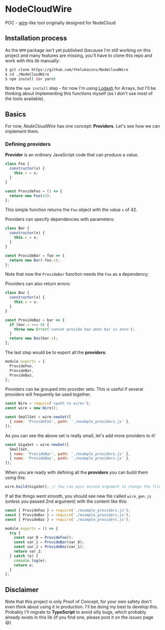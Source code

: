 # NodeCloudWire

POC - [wire](https://github.com/google/go-cloud/blob/master/wire)-like tool originally designed for NodeCloud

## Installation process

As the `NPM` package isn't yet published (because I'm still working on this project and many features are missing, you'll have to clone this repo and work with this lib manually:

```bash
$ git clone https://github.com/thelukaszns/NodeCloudWire
$ cd ./NodeCloudWire
$ npm install (or yarn)
```

Note the `npm install` step - for now I'm using [Lodash](https://lodash.com/) for Arrays, but I'll be thinking about implementing this functions myself (as I don't use most of the tools available).

## Basics

For now, _NodeCloudWire_ has one concept: **Providers**. Let's see how we can implement them.

### Defining providers

**Provider** is an ordinary JavaScript code that can produce a value.

```js
class Foo {
  constructor(x) {
    this.x = x;
  }
}

const ProvideFoo = () => {
  return new Foo(42);
};
```

This simple function returns the `Foo` object with the value `x` of 42.

Providers can specify dependencies with parameters:

```js
class Bar {
  constructor(x) {
    this.x = x;
  }
}

const ProvideBar = foo => {
  return new Bar(-foo.x);
};
```

Note that now the `ProvideBar` function needs the `Foo` as a dependency;

Providers can also return errors:

```js
class Baz {
  constructor(x) {
    this.x = x;
  }
}

const ProvideBaz = bar => {
  if (bar.x === 0) {
    throw new Error('cannot provide baz when bar is zero');
  }
  return new Baz(bar.x);
};
```

The last step would be to export all the **providers**:

```js
module.exports = {
  ProvideFoo,
  ProvideBar,
  ProvideBaz,
};
```

Providers can be grouped into provider sets. This is useful if several providers will frequently be used together.

```js
const Wire = require('<path to wire>');
const wire = new Wire();

const SmallSet = wire.newSet([
  { name: 'ProvideFoo', path: './example_providers.js' },
]);
```

As you can see the above set is really small, let's add more providers to it!

```js
const GigaSet = wire.newSet([
  SmallSet,
  { name: 'ProvideBar', path: './example_providers.js' },
  { name: 'ProvideBaz', path: './example_providers.js' },
]);
```

When you are ready with defining all the **providers** you can build them using this:

```js
wire.build(GigaSet); // You can pass second argument to change the filename
```

If all the things went smooth, you should see new file called `wire_gen.js` (unless you passed 2nd argument) with the content like this:

```js
const { ProvideFoo } = require('./example_providers.js');
const { ProvideBar } = require('./example_providers.js');
const { ProvideBaz } = require('./example_providers.js');

module.exports = () => {
  try {
    const var_0 = ProvideFoo();
    const var_1 = ProvideBar(var_0);
    const var_2 = ProvideBaz(var_1);
    return var_2;
  } catch (e) {
    console.log(e);
    return e;
  }
};
```

## Disclaimer

Note that this project is only Proof of Concept, for your own safety don't even think about using it in production. I'll be doing my best to develop this. Probably I'll migrate to **TypeScript** to avoid silly bugs, which probably already exists in this lib (if you find one, please post it on the _issues_ page :smiley:)

